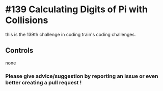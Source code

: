 # #139 Calculating Digits of Pi with Collisions

this is the 139th challenge in coding train's coding challenges.

## Controls

none

### Please give advice/suggestion by reporting an issue or even better creating a pull request !
